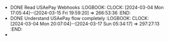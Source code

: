 - DONE Read USAePay Webhooks
  :LOGBOOK:
  CLOCK: [2024-03-04 Mon 17:05:44]--[2024-03-15 Fri 19:59:20] =>  266:53:36
  :END:
- DONE Understand USAePay flow completely
  :LOGBOOK:
  CLOCK: [2024-03-04 Mon 20:07:04]--[2024-03-17 Sun 05:34:17] =>  297:27:13
  :END:
-